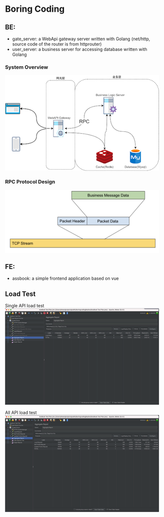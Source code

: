 # Boring Coding

## BE:
- gate_server: a WebApi gateway server written with Golang (net/http, source code of the router is from httprouter)
- user_server: a business server for accessing database written with Golang

### System Overview

![alt_text](be/docs/images/sys-arc.png "")


### RPC Protocol Design

![alt_text](be/docs/images/packet-fmt.png "")

## FE:
- assbook: a simple frontend application based on vue


## Load Test

Single API load test
![alt_text](be/docs/images/single-api-load.png "")

All API load test
![alt_text](be/docs/images/all-api-load.png "")





